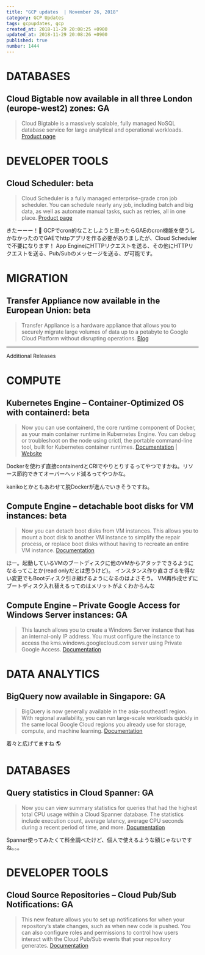 ```yaml
---
title: "GCP updates  | November 26, 2018"
category: GCP Updates
tags: gcpupdates, gcp
created_at: 2018-11-29 20:08:25 +0900
updated_at: 2018-11-29 20:08:26 +0900
published: true
number: 1444
---
```


# DATABASES

## Cloud Bigtable now available in all three London (europe-west2) zones: GA

> Cloud Bigtable is a massively scalable, fully managed NoSQL database service for large analytical and operational workloads. [Product page](https://cloud.google.com/bigtable/)


# DEVELOPER TOOLS

## Cloud Scheduler: beta

> Cloud Scheduler is a fully managed enterprise-grade cron job scheduler. You can schedule nearly any job, including batch and big data, as well as automate manual tasks, such as retries, all in one place. [Product page](https://cloud.google.com/scheduler/)

きたーーー！:tada:
GCPでcron的なことしようと思ったらGAEのcron機能を使うしかなかったのでGAEでhttpアプリを作る必要がありましたが、Cloud Schedulerで不要になります！
App EngineにHTTPリクエストを送る、その他にHTTPリクエストを送る、Pub/Subのメッセージを送る、が可能です。

# MIGRATION

## Transfer Appliance now available in the European Union: beta

> Transfer Appliance is a hardware appliance that allows you to securely migrate large volumes of data up to a petabyte to Google Cloud Platform without disrupting operations. [Blog](https://cloud.google.com/blog/products/storage-data-transfer/introducing-transfer-appliance-in-the-eu-for-cloud-data-migration)

---

Additional Releases


# COMPUTE

## Kubernetes Engine – Container-Optimized OS with containerd: beta

> Now you can use containerd, the core runtime component of Docker, as your main container runtime in Kubernetes Engine. You can debug or troubleshoot on the node using crictl, the portable command-line tool, built for Kubernetes container runtimes. [Documentation](https://cloud.google.com/kubernetes-engine/docs/concepts/node-images#container-optimized_os_with_containerd_cos_containerd) | [Website](https://containerd.io/)

Dockerを使わず直接containerdとCRIでやりとりするってやつですかね。リソース節約できてオーバーヘッド減るってやつかな。

kanikoとかともあわせて脱Dockerが進んでいきそうですね。

## Compute Engine – detachable boot disks for VM instances: beta

> Now you can detach boot disks from VM instances. This allows you to mount a boot disk to another VM instance to simplify the repair process, or replace boot disks without having to recreate an entire VM instance. [Documentation](https://cloud.google.com/compute/docs/disks/detach-reattach-boot-disk)

ほー。起動しているVMのブートディスクに他のVMからアタッチできるようになるってことか(read onlyだとは思うけど)。
インスタンス作り直さざるを得ない変更でもBootディスク引き継げるようになるのはよさそう。
VM再作成せずにブートディスク入れ替えるってのはメリットがよくわからんな

## Compute Engine – Private Google Access for Windows Server instances: GA

> This launch allows you to create a Windows Server instance that has an internal-only IP address. You must configure the instance to access the kms.windows.googlecloud.com server using Private Google Access. [Documentation](https://cloud.google.com/compute/docs/instances/windows/creating-managing-windows-instances#internal_ip_activation)


# DATA ANALYTICS

## BigQuery now available in Singapore: GA

> BigQuery is now generally available in the asia-southeast1 region. With regional availability, you can run large-scale workloads quickly in the same local Google Cloud regions you already use for storage, compute, and machine learning. [Documentation](https://cloud.google.com/bigquery/docs/locations)

着々と広げてますね :earth_americas: 

# DATABASES

## Query statistics in Cloud Spanner: GA

> Now you can view summary statistics for queries that had the highest total CPU usage within a Cloud Spanner database. The statistics include execution count, average latency, average CPU seconds during a recent period of time, and more. [Documentation](https://cloud.google.com/spanner/docs/query-statistics)

Spanner使ってみたくて料金調べたけど、個人で使えるような額じゃないですね。。。

# DEVELOPER TOOLS

## Cloud Source Repositories – Cloud Pub/Sub Notifications: GA

> This new feature allows you to set up notifications for when your repository’s state changes, such as when new code is pushed. You can also configure roles and permissions to control how users interact with the Cloud Pub/Sub events that your repository generates. [Documentation](https://cloud.google.com/source-repositories/docs/pubsub-notifications)



